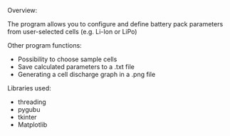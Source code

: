 Overview:

The program allows you to configure and define battery pack parameters from user-selected cells (e.g. Li-Ion or LiPo)

Other program functions:
- Possibility to choose sample cells
- Save calculated parameters to a .txt file
- Generating a cell discharge graph in a .png file

Libraries used:
- threading
- pygubu
- tkinter
- Matplotlib

